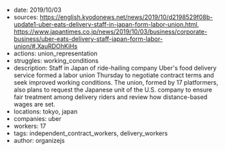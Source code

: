 - date: 2019/10/03
- sources: https://english.kyodonews.net/news/2019/10/d2198529f08b-update1-uber-eats-delivery-staff-in-japan-form-labor-union.html, https://www.japantimes.co.jp/news/2019/10/03/business/corporate-business/uber-eats-delivery-staff-japan-form-labor-union/#.XauRDOhKiHs
- actions: union_representation
- struggles: working_conditions
- description: Staff in Japan of ride-hailing company Uber's food delivery service formed a labor union Thursday to negotiate contract terms and seek improved working conditions. The union, formed by 17 platformers, also plans to request the Japanese unit of the U.S. company to ensure fair treatment among delivery riders and review how distance-based wages are set.
- locations: tokyo, japan
- companies: uber
- workers: 17
- tags: independent_contract_workers, delivery_workers
- author: organizejs
